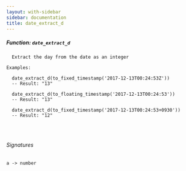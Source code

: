 ```yaml
---
layout: with-sidebar
sidebar: documentation
title: date_extract_d
---
```


##### Function: `date_extract_d`
```
  Extract the day from the date as an integer

Examples:

  date_extract_d(to_fixed_timestamp('2017-12-13T00:24:53Z'))
  -- Result: "13"

  date_extract_d(to_floating_timestamp('2017-12-13T00:24:53'))
  -- Result: "13"

  date_extract_d(to_fixed_timestamp('2017-12-13T00:24:53+0930'))
  -- Result: "12"




```

###### Signatures
    a -> number

